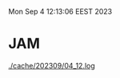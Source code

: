 Mon Sep  4 12:13:06 EEST 2023
# JAM
<a href='./cache/202309/04_12.log'>./cache/202309/04_12.log</a>
